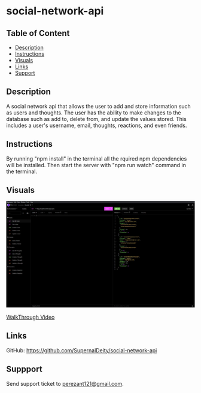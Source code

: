 # social-network-api

## Table of Content
* [Description](#description)
* [Instructions](#instructions)
* [Visuals](#visuals)
* [Links](#links)
* [Support](#support)


## Description
 A social network api that allows the user to add and store information such as users and thoughts. The user has the ability to make changes to the database such as add to, delete from, and update the values stored. This includes a user's username, email, thoughts, reactions, and even friends.    

## Instructions
By running "npm install" in the terminal all the rquired npm dependencies will be installed. Then start the server with "npm run watch" command in the terminal.

## Visuals
![example of program](./assets/social%20network%20capture.JPG)

[WalkThrough Video](https://drive.google.com/file/d/1M4uH-S2yZHb_anbbA-N_XbNI3xZwC9rk/view?usp=sharing)

## Links
GitHub: https://github.com/SupernalDeity/social-network-api

## Suppport
Send support ticket to perezant121@gmail.com.
